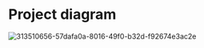 # Project diagram 

![313510656-57dafa0a-8016-49f0-b32d-f92674e3ac2e](https://github.com/Tanay03Trivedi/Tanay03Trivedi-vpc-project-realtime-using-Terraform/assets/160705084/aa2bea5c-eee2-4bee-a76e-0910b89b64c1)
